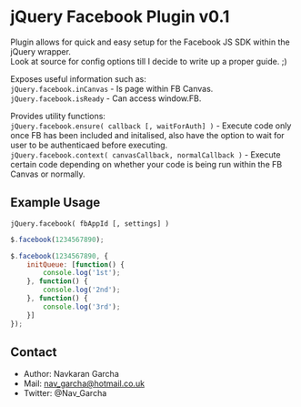 # jQuery Facebook Plugin v0.1

Plugin allows for quick and easy setup for the Facebook JS SDK within the jQuery wrapper.   
Look at source for config options till I decide to write up a proper guide. ;)

Exposes useful information such as:     
`jQuery.facebook.inCanvas` - Is page within FB Canvas.  
`jQuery.facebook.isReady` - Can access window.FB.

Provides utility functions:     
`jQuery.facebook.ensure( callback [, waitForAuth] )` - Execute code only once FB has been included and initalised, also have the option to wait for user to be authenticaed before executing.   
`jQuery.facebook.context( canvasCallback, normalCallback )` - Execute certain code depending on whether your code is being run within the FB Canvas or normally.


## Example Usage
`jQuery.facebook( fbAppId [, settings] )`

``` javascript
$.facebook(1234567890);

$.facebook(1234567890, {   
    initQueue: [function() {         
        console.log('1st');    
    }, function() {         
        console.log('2nd');    
    }, function() {         
        console.log('3rd');    
    }]
});
```

## Contact
* Author: Navkaran Garcha
* Mail: nav_garcha@hotmail.co.uk
* Twitter: @Nav_Garcha